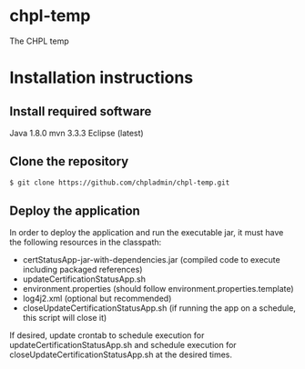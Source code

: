 # chpl-temp

The CHPL temp 

# Installation instructions

## Install required software

Java 1.8.0
mvn 3.3.3
Eclipse (latest)

## Clone the repository

```sh
$ git clone https://github.com/chpladmin/chpl-temp.git
```

## Deploy the application
In order to deploy the application and run the executable jar, it must have the following resources in the classpath:
- certStatusApp-jar-with-dependencies.jar (compiled code to execute including packaged references)
- updateCertificationStatusApp.sh
- environment.properties (should follow environment.properties.template)
- log4j2.xml (optional but recommended)
- closeUpdateCertificationStatusApp.sh (if running the app on a schedule, this script will close it)

If desired, update crontab to schedule execution for updateCertificationStatusApp.sh and schedule execution for closeUpdateCertificationStatusApp.sh at the desired times.